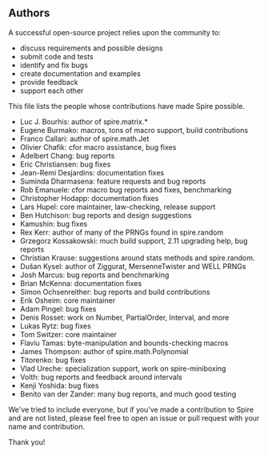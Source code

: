 ## Authors

A successful open-source project relies upon the community to:

* discuss requirements and possible designs
* submit code and tests
* identify and fix bugs
* create documentation and examples
* provide feedback
* support each other

This file lists the people whose contributions have made Spire
possible.

* Luc J. Bourhis: author of spire.matrix.*
* Eugene Burmako: macros, tons of macro support, build contributions
* Franco Callari: author of spire.math.Jet
* Olivier Chafik: cfor macro assistance, bug fixes
* Adelbert Chang: bug reports
* Eric Christiansen: bug fixes
* Jean-Remi Desjardins: documentation fixes
* Suminda Dharmasena: feature requests and bug reports
* Rob Emanuele: cfor macro bug reports and fixes, benchmarking
* Christopher Hodapp: documentation fixes
* Lars Hupel: core maintainer, law-checking, release support
* Ben Hutchison: bug reports and design suggestions
* Kamushin: bug fixes
* Rex Kerr: author of many of the PRNGs found in spire.random
* Grzegorz Kossakowski: much build support, 2.11 upgrading help, bug reports
* Christian Krause: suggestions around stats methods and spire.random.
* Dušan Kysel: author of Ziggurat, MersenneTwister and WELL PRNGs
* Josh Marcus: bug reports and benchmarking
* Brian McKenna: documentation fixes
* Simon Ochsenreither: bug reports and build contributions
* Erik Osheim: core maintainer
* Adam Pingel: bug fixes
* Denis Rosset: work on Number, PartialOrder, Interval, and more
* Lukas Rytz: bug fixes
* Tom Switzer: core maintainer
* Flaviu Tamas: byte-manipulation and bounds-checking macros
* James Thompson: author of spire.math.Polynomial
* Titorenko: bug fixes
* Vlad Ureche: specialization support, work on spire-miniboxing
* Volth: bug reports and feedback around intervals
* Kenji Yoshida: bug fixes
* Benito van der Zander: many bug reports, and much good testing

We've tried to include everyone, but if you've made a contribution to
Spire and are not listed, please feel free to open an issue or pull
request with your name and contribution.

Thank you!
